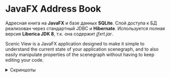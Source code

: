 # JavaFX Address Book
Адресная книга на **JavaFX** и базе данных **SQLite**. Слой доступа к БД реализован через стандартный JDBC и **Hibernate**. Используется полная версия **Liberica JDK 8**, т.к. она содержит *jfxrt.jar*.

Scenic View is a JavaFX application designed to make it simple to understand the current state of your application scenegraph, and to also easily manipulate properties of the scenegraph without having to keep editing your code.

<details>
  <summary>Скриншоты</summary>

![](./images/app.png)

</details>
 